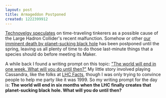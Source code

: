 ```yaml
---
layout: post
title: Armageddon Postponed
created: 1222399912
---
```

[Technovelgy speculates](http://www.technovelgy.com/ct/Science-Fiction-News.asp?NewsNum=1892) on time-traveling tinkerers as a possible cause of the Large Hadron Collider's recent malfunction.  Somehow or other [our imminent death by planet-sucking black hole](http://hasthelargehadroncolliderdestroyedtheworldyet.com/) has been postponed until the spring, leaving us all plenty of time to do those last-minute things that a species should do before meeting its Maker.<!--break-->

A while back I found a writing prompt on this topic:  ["The world will end in one week.  What will you do until then?"](http://jc-schools.net/write/create.htm)  My little story involved playing Cassandra, like the folks at [LHC Facts](http://www.lhcfacts.org/), though I was only trying to convince people to help me party like it was 1999.  So my writing prompt for the day is:  **The world will end in six months when the LHC finally creates that planet-sucking black hole.  What will you do until then?**
